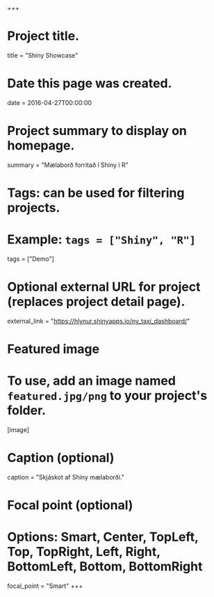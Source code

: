 +++
# Project title.
title = "Shiny Showcase"

# Date this page was created.
date = 2016-04-27T00:00:00

# Project summary to display on homepage.
summary = "Mælaborð forritað í Shiny í R"

# Tags: can be used for filtering projects.
# Example: `tags = ["Shiny", "R"]`
tags = ["Demo"]

# Optional external URL for project (replaces project detail page).
external_link = "https://hlynur.shinyapps.io/ny_taxi_dashboard/"

# Featured image
# To use, add an image named `featured.jpg/png` to your project's folder. 
[image]
  # Caption (optional)
  caption = "Skjáskot af Shiny mælaborði."

  # Focal point (optional)
  # Options: Smart, Center, TopLeft, Top, TopRight, Left, Right, BottomLeft, Bottom, BottomRight
  focal_point = "Smart"
+++
